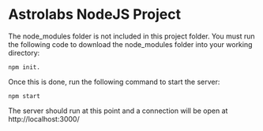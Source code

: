 # Astrolabs NodeJS Project

The node_modules folder is not included in this project folder. You must run
the following code to download the node_modules folder into your working
directory:

```
npm init.
```

Once this is done, run the following command to start the server:

```
npm start
```

The server should run at this point and a connection will be open at http://localhost:3000/